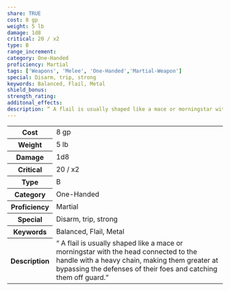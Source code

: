 ```yaml
---
share: TRUE
cost: 8 gp
weight: 5 lb
damage: 1d8
critical: 20 / x2
type: B
range_increment:
category: One-Handed
proficiency: Martial
tags: ['Weapons', 'Melee', 'One-Handed','Martial-Weapon']
special: Disarm, trip, strong
keywords: Balanced, Flail, Metal
shield_bonus: 
strength_rating: 
additonal_effects: 
description: “ A flail is usually shaped like a mace or morningstar with the head connected to the handle with a heavy chain, making them greater at bypassing the defenses of their foes and catching them off guard.”
---
```

<p><span style="overflow-x: auto;"><table><tbody><tr><th>Cost</th><td>8 gp</td></tr><tr><th>Weight</th><td>5 lb</td></tr><tr><th>Damage</th><td>1d8</td></tr><tr><th>Critical</th><td>20 / x2</td></tr><tr><th>Type</th><td>B</td></tr><tr><th>Category</th><td>One-Handed</td></tr><tr><th>Proficiency</th><td>Martial</td></tr><tr><th>Special</th><td>Disarm, trip, strong</td></tr><tr><th>Keywords</th><td>Balanced, Flail, Metal</td></tr><tr><th>Description</th><td>“ A flail is usually shaped like a mace or morningstar with the head connected to the handle with a heavy chain, making them greater at bypassing the defenses of their foes and catching them off guard.”</td></tr></tbody></table></span></p>